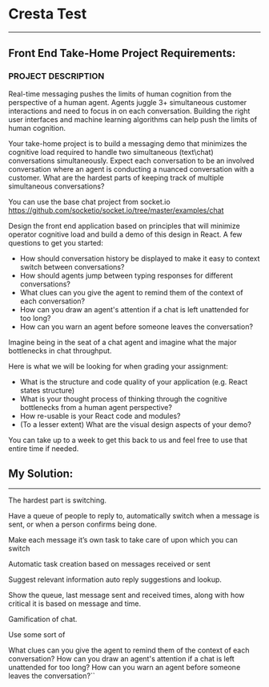 # Cresta Test

---

## Front End Take-Home Project Requirements:

### PROJECT DESCRIPTION

Real-time messaging pushes the limits of human cognition from the perspective of a human agent. Agents juggle 3+ simultaneous customer interactions and need to focus in on each conversation. Building the right user interfaces and machine learning algorithms can help push the limits of human cognition.

Your take-home project is to build a messaging demo that minimizes the cognitive load required to handle two simultaneous (text\chat) conversations simultaneously. Expect each conversation to be an involved conversation where an agent is conducting a nuanced conversation with a customer. What are the hardest parts of keeping track of multiple simultaneous conversations?

You can use the base chat project from socket.io https://github.com/socketio/socket.io/tree/master/examples/chat

Design the front end application based on principles that will minimize operator cognitive load and build a demo of this design in React. A few questions to get you started:

* How should conversation history be displayed to make it easy to context switch between conversations?
* How should agents jump between typing responses for different conversations?
* What clues can you give the agent to remind them of the context of each conversation?
* How can you draw an agent's attention if a chat is left unattended for too long? 
* How can you warn an agent before someone leaves the conversation?

Imagine being in the seat of a chat agent and imagine what the major bottlenecks in chat throughput.

Here is what we will be looking for when grading your assignment:

* What is the structure and code quality of your application (e.g. React states structure)
* What is your thought process of thinking through the cognitive bottlenecks from a human agent perspective?
* How re-usable is your React code and modules?
* (To a lesser extent) What are the visual design aspects of your demo?

You can take up to a week to get this back to us and feel free to use that entire time if needed.

## My Solution:

---

The hardest part is switching.

Have a queue of people to reply to, automatically switch when a message is sent, or when a person confirms being done.

Make each message it’s own task to take care of upon which you can switch 

Automatic task creation based on messages received or sent

Suggest relevant information auto reply suggestions and lookup.

Show the queue, last message sent and received times, along with how critical it is based on message and time.

Gamification of chat.

Use some sort of 

What clues can you give the agent to remind them of the context of each conversation? 
How can you draw an agent's attention if a chat is left unattended for too long? 
How can you warn an agent before someone leaves the conversation?``